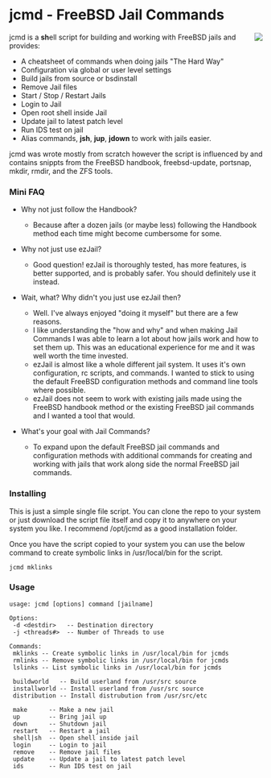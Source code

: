 jcmd - FreeBSD Jail Commands
==========================================

<img align="right" src="https://www.freebsd.org/gifs/doc.jpg">

jcmd is a **sh**ell script for building and working with FreeBSD jails and provides:
* A cheatsheet of commands when doing jails "The Hard Way"
* Configuration via global or user level settings
* Build jails from source or bsdinstall
* Remove Jail files
* Start / Stop / Restart Jails
* Login to Jail
* Open root shell inside Jail
* Update jail to latest patch level
* Run IDS test on jail
* Alias commands, **jsh**, **jup**, **jdown** to work with jails easier.

jcmd was wrote mostly from scratch however the script is influenced
by and contains snippts from the FreeBSD handbook, freebsd-update, portsnap, 
mkdir, rmdir, and the ZFS tools.

### Mini FAQ 
* Why not just follow the Handbook?
    * Because after a dozen jails (or maybe less) following the Handbook method 
      each time might become cumbersome for some.

* Why not just use ezJail?
    * Good question! ezJail is thoroughly tested, has more features, is 
      better supported, and is probably safer.  You should definitely use it instead.

* Wait, what? Why didn't you just use ezJail then?
    * Well. I've always enjoyed "doing it myself" but there are a few reasons.
    * I like understanding the "how and why" and when making Jail Commands I
      was able to learn a lot about how jails work and how to set them up. This was
      an educational experience for me and it was well worth the time invested.
    * ezJail is almost like a whole different jail system.  It uses it's own 
      configuration, rc scripts, and commands. I wanted to stick to using the 
      default FreeBSD configuration methods and command line tools where possible.
    * ezJail does not seem to work with existing jails made using the FreeBSD
      handbook method or the existing FreeBSD jail commands and I wanted a tool 
      that would.

* What's your goal with Jail Commands?
    * To expand upon the default FreeBSD jail commands and configuration methods
      with additional commands for creating and working with jails that work along 
      side the normal FreeBSD jail commands.

### Installing
This is just a simple single file script.  You can clone the repo to your system
or just download the script file itself and copy it to anywhere on your system
you like.  I recommend /opt/jcmd as a good installation folder.

Once you have the script copied to your system you can use the below command to
create symbolic links in /usr/local/bin for the script.

```
jcmd mklinks
```

### Usage
```
usage: jcmd [options] command [jailname]

Options:
 -d <destdir>   -- Destination directory
 -j <threads#>  -- Number of Threads to use

Commands:
 mklinks -- Create symbolic links in /usr/local/bin for jcmds
 rmlinks -- Remove symbolic links in /usr/local/bin for jcmds 
 lslinks -- List symbolic links in /usr/local/bin for jcmds

 buildworld   -- Build userland from /usr/src source 
 installworld -- Install userland from /usr/src source
 distribution -- Install distrubution from /usr/src/etc

 make      -- Make a new jail
 up        -- Bring jail up
 down      -- Shutdown jail
 restart   -- Restart a jail
 shell|sh  -- Open shell inside jail
 login     -- Login to jail
 remove    -- Remove jail files 
 update    -- Update a jail to latest patch level
 ids       -- Run IDS test on jail
```
